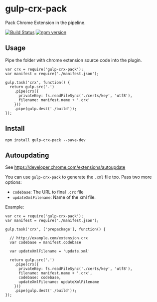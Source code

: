 gulp-crx-pack
=============

Pack Chrome Extension in the pipeline.

[![Build Status](https://travis-ci.org/PavelVanecek/gulp-crx.svg?branch=master)](https://travis-ci.org/PavelVanecek/gulp-crx) [![npm version](https://badge.fury.io/js/gulp-crx-pack.svg)](https://badge.fury.io/js/gulp-crx-pack)

Usage
-----

Pipe the folder with chrome extension source code into the plugin.

    var crx = require('gulp-crx-pack');
    var manifest = require('./manifest.json');

    gulp.task('crx', function() {
      return gulp.src('.')
        .pipe(crx({
          privateKey: fs.readFileSync('./certs/key', 'utf8'),
          filename: manifest.name + '.crx'
        }))
        .pipe(gulp.dest('./build'));
    });

Install
-------

    npm install gulp-crx-pack --save-dev

Autoupdating
------------

See https://developer.chrome.com/extensions/autoupdate

You can use `gulp-crx-pack` to generate the `.xml` file too. Pass two more options:
- `codebase`: The URL to final `.crx` file
- `updateXmlFilename`: Name of the xml file.

Example:

    var crx = require('gulp-crx-pack');
    var manifest = require('./manifest.json');

    gulp.task('crx', ['prepackage'], function() {

      // http://example.com/extension.crx
      var codebase = manifest.codebase

      var updateXmlFilename = 'update.xml'

      return gulp.src('.')
        .pipe(crx({
          privateKey: fs.readFileSync('./certs/key', 'utf8'),
          filename: manifest.name + '.crx',
          codebase: codebase,
          updateXmlFilename: updateXmlFilename
        }))
        .pipe(gulp.dest('./build'));
    });
